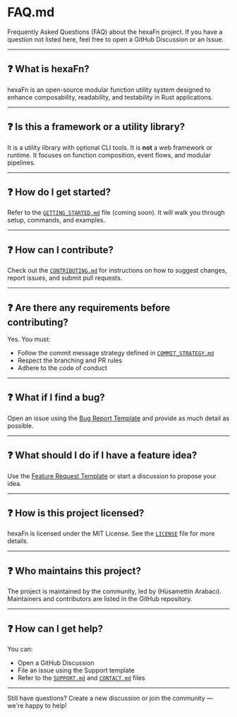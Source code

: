 <!--
SPDX-FileCopyrightText: 2025 Hüsamettin Arabacı
SPDX-License-Identifier: MIT
-->

# FAQ.md

Frequently Asked Questions (FAQ) about the hexaFn project. If you have a question not listed here, feel free to open a GitHub Discussion or an Issue.

---

## ❓ What is hexaFn?

hexaFn is an open-source modular function utility system designed to enhance composability, readability, and testability in Rust applications.

---

## ❓ Is this a framework or a utility library?

It is a utility library with optional CLI tools. It is **not** a web framework or runtime. It focuses on function composition, event flows, and modular pipelines.

---

## ❓ How do I get started?

Refer to the [`GETTING_STARTED.md`](GETTING_STARTED.md) file (coming soon). It will walk you through setup, commands, and examples.

---

## ❓ How can I contribute?

Check out the [`CONTRIBUTING.md`](CONTRIBUTING.md) for instructions on how to suggest changes, report issues, and submit pull requests.

---

## ❓ Are there any requirements before contributing?

Yes. You must:
- Follow the commit message strategy defined in [`COMMIT_STRATEGY.md`](COMMIT_STRATEGY.md)
- Respect the branching and PR rules
- Adhere to the code of conduct

---

## ❓ What if I find a bug?

Open an issue using the [Bug Report Template](https://github.com/hTuneSys/hexaFn/issues/new?template=bug-report.md) and provide as much detail as possible.

---

## ❓ What should I do if I have a feature idea?

Use the [Feature Request Template](https://github.com/hTuneSys/hexaFn/issues/new?template=feature-request.md) or start a discussion to propose your idea.

---

## ❓ How is this project licensed?

hexaFn is licensed under the MIT License. See the [`LICENSE`](https://github.com/hTuneSys/hexaFn/blob/develop/LICENSE) file for more details.

---

## ❓ Who maintains this project?

The project is maintained by the community, led by (Hüsamettin Arabacı). Maintainers and contributors are listed in the GitHub repository.

---

## ❓ How can I get help?

You can:
- Open a GitHub Discussion
- File an issue using the Support template
- Refer to the [`SUPPORT.md`](SUPPORT.md) and [`CONTACT.md`](CONTACT.md) files

---

Still have questions? Create a new discussion or join the community — we're happy to help!